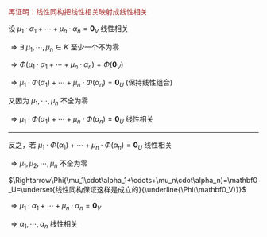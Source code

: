 <font color=brown>再证明：线性同构把线性相关映射成线性相关</font>  
  
设 $\mu_1\cdot\alpha_1+\cdots+\mu_n\cdot\alpha_n=\mathbf0_V$ 线性相关  
  
 $\Rightarrow\exists\ \mu_1,\cdots,\mu_n\in K$ 至少一个不为零  
  
 $\Rightarrow\Phi(\mu_1\cdot\alpha_1+\cdots+\mu_n\cdot\alpha_n)=\Phi(\mathbf0_V)$  
  
 $\Rightarrow\mu_1\cdot\Phi(\alpha_1)+\cdots+\mu_n\cdot\Phi(\alpha_n)=\mathbf0_U$  (保持线性组合)  
  
又因为 $\mu_1,\cdots,\mu_n$ 不全为零  
  
 $\Rightarrow\mu_1\cdot\Phi(\alpha_1)+\cdots+\mu_n\cdot\Phi(\alpha_n)=\mathbf0_U$ 线性相关  
  
---  
  
反之，若 $\mu_1\cdot\Phi(\alpha_1)+\cdots+\mu_n\cdot\Phi(\alpha_n)=\mathbf0_U$ 线性相关  
  
 $\Rightarrow\mu_1,\mu_2,\cdots,\mu_n$ 不全为零  
  
 $\Rightarrow\Phi(\mu_1\cdot\alpha_1+\cdots+\mu_n\cdot\alpha_n)=\mathbf0_U=\underset{线性同构保证这样是成立的}{\underline{\Phi(\mathbf0_V)}}$  
  
 $\Rightarrow\mu_1\cdot\alpha_1+\cdots+\mu_n\cdot\alpha_n=\mathbf0_V$  
  
 $\Rightarrow\alpha_1,\cdots,\alpha_n$ 线性相关  
